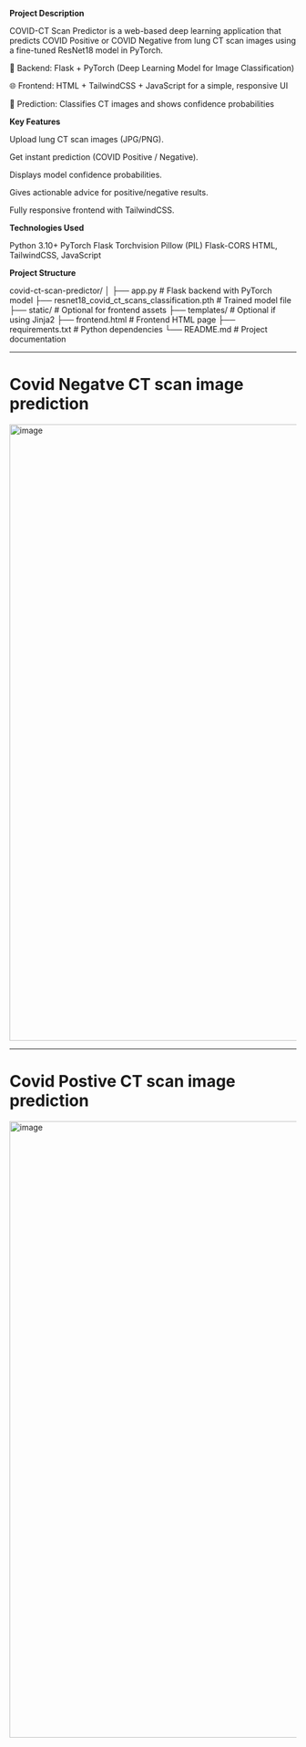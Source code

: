 **Project Description**

COVID-CT Scan Predictor is a web-based deep learning application that predicts COVID Positive or COVID Negative from lung CT scan images using a fine-tuned ResNet18 model in PyTorch.

🧠 Backend: Flask + PyTorch (Deep Learning Model for Image Classification)

🌐 Frontend: HTML + TailwindCSS + JavaScript for a simple, responsive UI

🔮 Prediction: Classifies CT images and shows confidence probabilities


**Key Features**

Upload lung CT scan images (JPG/PNG).

Get instant prediction (COVID Positive / Negative).

Displays model confidence probabilities.

Gives actionable advice for positive/negative results.

Fully responsive frontend with TailwindCSS.


**Technologies Used**

Python 3.10+
PyTorch
Flask
Torchvision
Pillow (PIL)
Flask-CORS
HTML, TailwindCSS, JavaScript


**Project Structure**

covid-ct-scan-predictor/
│
├── app.py                     # Flask backend with PyTorch model
├── resnet18_covid_ct_scans_classification.pth  # Trained model file
├── static/                    # Optional for frontend assets
├── templates/                 # Optional if using Jinja2
├── frontend.html              # Frontend HTML page
├── requirements.txt           # Python dependencies
└── README.md                  # Project documentation


---------------------------------------------------------------------------------------------------------------------------------------------------------------------


# Covid Negatve CT scan image prediction
<img width="1920" height="1080" alt="image" src="https://github.com/user-attachments/assets/fbb9a4e9-b449-4405-aeb8-882c3d63207b" />

----------------------------------------------------------------------------------------------------------------------------------------------------------------------


# Covid Postive CT scan image prediction
<img width="1920" height="1080" alt="image" src="https://github.com/user-attachments/assets/d5c23b24-dad7-44da-80bb-d76dbeacb803" />





